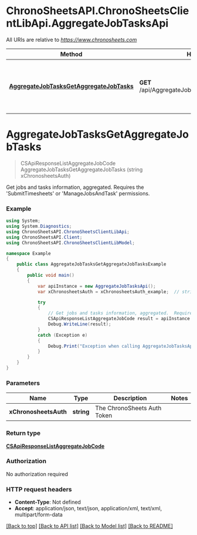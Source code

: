 # ChronoSheetsAPI.ChronoSheetsClientLibApi.AggregateJobTasksApi

All URIs are relative to *https://www.chronosheets.com*

Method | HTTP request | Description
------------- | ------------- | -------------
[**AggregateJobTasksGetAggregateJobTasks**](AggregateJobTasksApi.md#aggregatejobtasksgetaggregatejobtasks) | **GET** /api/AggregateJobTasks/GetAggregateJobTasks | Get jobs and tasks information, aggregated.  Requires the &#39;SubmitTimesheets&#39; or &#39;ManageJobsAndTask&#39; permissions.


<a name="aggregatejobtasksgetaggregatejobtasks"></a>
# **AggregateJobTasksGetAggregateJobTasks**
> CSApiResponseListAggregateJobCode AggregateJobTasksGetAggregateJobTasks (string xChronosheetsAuth)

Get jobs and tasks information, aggregated.  Requires the 'SubmitTimesheets' or 'ManageJobsAndTask' permissions.

### Example
```csharp
using System;
using System.Diagnostics;
using ChronoSheetsAPI.ChronoSheetsClientLibApi;
using ChronoSheetsAPI.Client;
using ChronoSheetsAPI.ChronoSheetsClientLibModel;

namespace Example
{
    public class AggregateJobTasksGetAggregateJobTasksExample
    {
        public void main()
        {
            var apiInstance = new AggregateJobTasksApi();
            var xChronosheetsAuth = xChronosheetsAuth_example;  // string | The ChronoSheets Auth Token

            try
            {
                // Get jobs and tasks information, aggregated.  Requires the 'SubmitTimesheets' or 'ManageJobsAndTask' permissions.
                CSApiResponseListAggregateJobCode result = apiInstance.AggregateJobTasksGetAggregateJobTasks(xChronosheetsAuth);
                Debug.WriteLine(result);
            }
            catch (Exception e)
            {
                Debug.Print("Exception when calling AggregateJobTasksApi.AggregateJobTasksGetAggregateJobTasks: " + e.Message );
            }
        }
    }
}
```

### Parameters

Name | Type | Description  | Notes
------------- | ------------- | ------------- | -------------
 **xChronosheetsAuth** | **string**| The ChronoSheets Auth Token | 

### Return type

[**CSApiResponseListAggregateJobCode**](CSApiResponseListAggregateJobCode.md)

### Authorization

No authorization required

### HTTP request headers

 - **Content-Type**: Not defined
 - **Accept**: application/json, text/json, application/xml, text/xml, multipart/form-data

[[Back to top]](#) [[Back to API list]](../README.md#documentation-for-api-endpoints) [[Back to Model list]](../README.md#documentation-for-models) [[Back to README]](../README.md)

